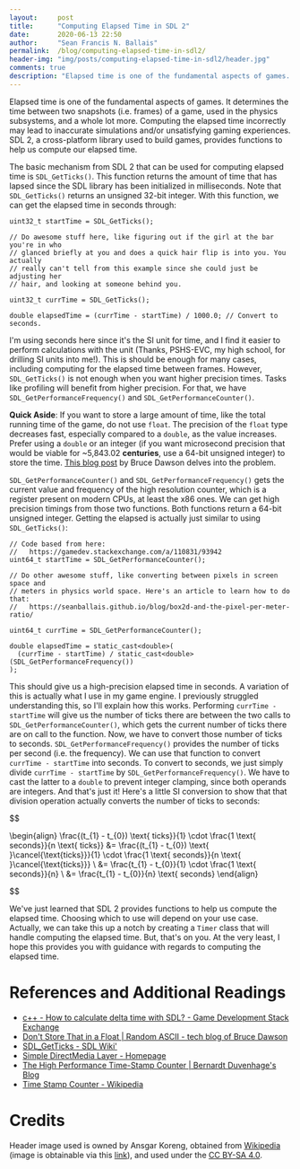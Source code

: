 ```yaml
---
layout:     post
title:      "Computing Elapsed Time in SDL 2"
date:       2020-06-13 22:50
author:     "Sean Francis N. Ballais"
permalink:  /blog/computing-elapsed-time-in-sdl2/
header-img: "img/posts/computing-elapsed-time-in-sdl2/header.jpg"
comments: true
description: "Elapsed time is one of the fundamental aspects of games. But, how do you compute it? If you're using SDL 2, the library provides functions that will help us with just that."
---
```


Elapsed time is one of the fundamental aspects of games. It determines the time between two snapshots (i.e. frames) of a game, used in the physics subsystems, and a whole lot more. Computing the elapsed time incorrectly may lead to inaccurate simulations and/or unsatisfying gaming experiences. SDL 2, a cross-platform library used to build games, provides functions to help us compute our elapsed time.

The basic mechanism from SDL 2 that can be used for computing elapsed time is `SDL_GetTicks()`. This function returns the amount of time that has lapsed since the SDL library has been initialized in milliseconds. Note that `SDL_GetTicks()` returns an unsigned 32-bit integer. With this function, we can get the elapsed time in seconds through:

```
uint32_t startTime = SDL_GetTicks();

// Do awesome stuff here, like figuring out if the girl at the bar you're in who
// glanced briefly at you and does a quick hair flip is into you. You actually
// really can't tell from this example since she could just be adjusting her
// hair, and looking at someone behind you.

uint32_t currTime = SDL_GetTicks();

double elapsedTime = (currTime - startTime) / 1000.0; // Convert to seconds.
```

I'm using seconds here since it's the SI unit for time, and I find it easier to perform calculations with the unit (Thanks, PSHS-EVC, my high school, for drilling SI units into me!). This is should be enough for many cases, including computing for the elapsed time between frames. However, `SDL_GetTicks()` is not enough when you want higher precision times. Tasks like profiling will benefit from higher precision. For that, we have `SDL_GetPerformanceFrequency()` and `SDL_GetPerformanceCounter()`.

**Quick Aside**: If you want to store a large amount of time, like the total running time of the game, do not use `float`. The precision of the `float` type decreases fast, especially compared to a `double`, as the value increases. Prefer using a `double` or an integer (if you want microsecond precision that would be viable for \~5,843.02 **centuries**, use a 64-bit unsigned integer) to store the time. [This blog post](https://randomascii.wordpress.com/2012/02/13/dont-store-that-in-a-float/) by Bruce Dawson delves into the problem.

`SDL_GetPerformanceCounter()` and `SDL_GetPerformanceFrequency()` gets the current value and frequency of the high resolution counter, which is a register present on modern CPUs, at least the x86 ones. We can get high precision timings from those two functions. Both functions return a 64-bit unsigned integer. Getting the elapsed is actually just similar to using `SDL_GetTicks()`:

```
// Code based from here:
//   https://gamedev.stackexchange.com/a/110831/93942
uint64_t startTime = SDL_GetPerformanceCounter();

// Do other awesome stuff, like converting between pixels in screen space and
// meters in physics world space. Here's an article to learn how to do that:
//   https://seanballais.github.io/blog/box2d-and-the-pixel-per-meter-ratio/

uint64_t currTime = SDL_GetPerformanceCounter();

double elapsedTime = static_cast<double>(
  (currTime - startTime) / static_cast<double>(SDL_GetPerformanceFrequency())
);
```

This should give us a high-precision elapsed time in seconds. A variation of this is actually what I use in my game engine. I previously struggled understanding this, so I'll explain how this works. Performing `currTime - startTime` will give us the number of ticks there are between the two calls to `SDL_GetPerformanceCounter()`, which gets the current number of ticks there are on call to the function. Now, we have to convert those number of ticks to seconds. `SDL_GetPerformanceFrequency()` provides the number of ticks per second (i.e. the frequency). We can use that function to convert `currTime - startTime` into seconds. To convert to seconds, we just simply divide `currTime - startTime` by `SDL_GetPerformanceFrequency()`. We have to cast the latter to a `double` to prevent integer clamping, since both operands are integers. And that's just it! Here's a little SI conversion to show that that division operation actually converts the number of ticks to seconds:

$$

\begin{align}
\frac{(t_{1} - t_{0}) \text{ ticks}}{1} \cdot \frac{1 \text{ seconds}}{n \text{ ticks}} &= \frac{(t_{1} - t_{0}) \text{ }\cancel{\text{ticks}}}{1} \cdot \frac{1 \text{ seconds}}{n \text{ }\cancel{\text{ticks}}} \\
&= \frac{t_{1} - t_{0}}{1} \cdot \frac{1 \text{ seconds}}{n} \\
&= \frac{t_{1} - t_{0}}{n} \text{ seconds}
\end{align}

$$

We've just learned that SDL 2 provides functions to help us compute the elapsed time. Choosing which to use will depend on your use case. Actually, we can take this up a notch by creating a `Timer` class that will handle computing the elapsed time. But, that's on you. At the very least, I hope this provides you with guidance with regards to computing the elapsed time.

# References and Additional Readings

 * [c++ - How to calculate delta time with SDL? - Game Development Stack Exchange](https://gamedev.stackexchange.com/q/110825/93942)
 * [Don't Store That in a Float \| Random ASCII - tech blog of Bruce Dawson](https://randomascii.wordpress.com/2012/02/13/dont-store-that-in-a-float/)
 * [SDL_GetTicks - SDL Wiki'](https://wiki.libsdl.org/SDL_GetTicks)
 * [Simple DirectMedia Layer - Homepage](https://www.libsdl.org/)
 * [The High Performance Time-Stamp Counter \| Bernardt Duvenhage's Blog](https://bduvenhage.me/performance/2019/06/22/high-performance-timer.html)
 * [Time Stamp Counter - Wikipedia](https://en.wikipedia.org/wiki/Time_Stamp_Counter)

# Credits

Header image used is owned by Ansgar Koreng, obtained from [Wikipedia](https://wikipedia.org/) (image is obtainable via this [link](https://en.wikipedia.org/wiki/Stopwatch#/media/File:Stopwatch,_1810201155,_ako.jpg)), and used under the [CC BY-SA 4.0](https://creativecommons.org/licenses/by-sa/4.0/legalcode).

